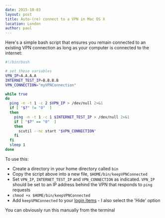 ```yaml
---
date: 2015-10-03
layout: post
title: Auto-(re) connect to a VPN in Mac OS X
location: London
author: paul
---
```


Here's a simple bash script that ensures you remain connected to an existing VPN connection as long as your computer is
connected to the internet:

```bash
#!/bin/bash

# set these variables
VPN_IP=A.A.A.A
INTERNET_TEST_IP=B.B.B.B
VPN_CONNECTION="myVPNConnection"

while true
do
  ping -n -t 1 -c 2 $VPN_IP > /dev/null 2>&1
  if [ "$?" != "0"  ]
  then
    ping -n -t 1 -c 1 $INTERNET_TEST_IP > /dev/null 2>&1
    if [ "$?" == "0"  ]
    then
      scutil --nc start "$VPN_CONNECTION"
    fi
  fi
  sleep 1
done
```

To use this:

* Create a directory in your home directory called `bin`
* Copy the script above into a new file, `$HOME/bin/keepVPNConnected`
* Set `VPN_IP`, `INTERNET_TEST_IP` and `VPN_CONNECTION` as indicated. `VPN_IP` should be set to an IP address behind the
  VPN that responds to `ping` requests
* `chmod +x $HOME/bin/keepVPNConnected`
* Add `keepVPNConnected` to your [login items](https://support.apple.com/kb/PH21985?locale=en_US&viewlocale=en_US) - I
  also select the 'Hide' option

You can obviously run this manually from the terminal
